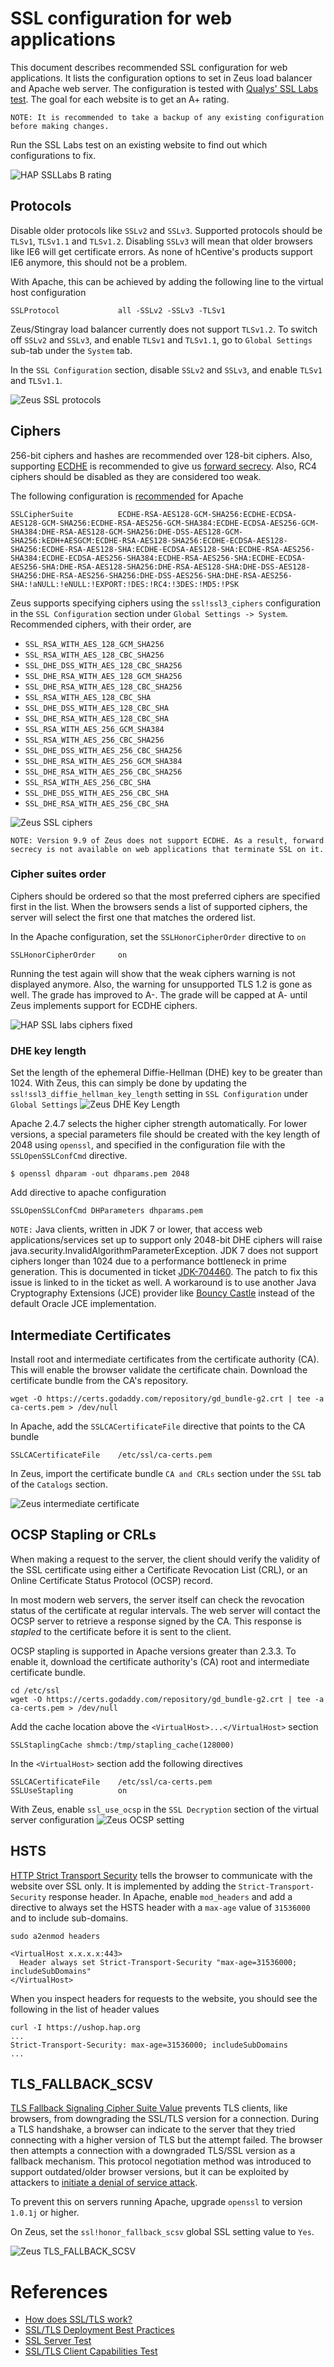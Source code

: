 # SSL configuration for web applications
This document describes recommended SSL configuration for web applications. It lists the configuration options to set in Zeus load balancer and Apache web server. The configuration is tested with [Qualys' SSL Labs test](https://www.ssllabs.com/ssltest/). The goal for each website is to get an A+ rating.

`
NOTE: It is recommended to take a backup of any existing configuration before making changes.
`

Run the SSL Labs test on an existing website to find out which configurations to fix.

![HAP SSLLabs B rating](images/ushop.hap.org.B.png)

## Protocols
Disable older protocols like `SSLv2` and `SSLv3`. Supported protocols should be `TLSv1`, `TLSv1.1` and `TLSv1.2`. Disabling `SSLv3` will mean that older browsers like IE6 will get certificate errors. As none of hCentive's products support IE6 anymore, this should not be a problem.

With Apache, this can be achieved by adding the following line to the virtual host configuration
```
SSLProtocol             all -SSLv2 -SSLv3 -TLSv1
```
Zeus/Stingray load balancer currently does not support `TLSv1.2`. To switch off `SSLv2` and `SSLv3`, and enable `TLSv1` and `TLSv1.1`, go to `Global Settings` sub-tab under the `System` tab.

In the `SSL Configuration` section, disable `SSLv2` and `SSLv3`, and enable `TLSv1` and `TLSv1.1`.

![Zeus SSL protocols](images/zeus-ssl_protocols.png)

## Ciphers
256-bit ciphers and hashes are recommended over 128-bit ciphers. Also, supporting [ECDHE](https://en.wikipedia.org/wiki/Elliptic_curve_Diffie–Hellman) is recommended to give us [forward secrecy](http://en.wikipedia.org/wiki/Forward_secrecy). Also, RC4 ciphers should be disabled as they are considered too weak.

The following configuration is [recommended](https://wiki.mozilla.org/Security/Server_Side_TLS#Recommended_configurations) for Apache
```
SSLCipherSuite          ECDHE-RSA-AES128-GCM-SHA256:ECDHE-ECDSA-AES128-GCM-SHA256:ECDHE-RSA-AES256-GCM-SHA384:ECDHE-ECDSA-AES256-GCM-SHA384:DHE-RSA-AES128-GCM-SHA256:DHE-DSS-AES128-GCM-SHA256:kEDH+AESGCM:ECDHE-RSA-AES128-SHA256:ECDHE-ECDSA-AES128-SHA256:ECDHE-RSA-AES128-SHA:ECDHE-ECDSA-AES128-SHA:ECDHE-RSA-AES256-SHA384:ECDHE-ECDSA-AES256-SHA384:ECDHE-RSA-AES256-SHA:ECDHE-ECDSA-AES256-SHA:DHE-RSA-AES128-SHA256:DHE-RSA-AES128-SHA:DHE-DSS-AES128-SHA256:DHE-RSA-AES256-SHA256:DHE-DSS-AES256-SHA:DHE-RSA-AES256-SHA:!aNULL:!eNULL:!EXPORT:!DES:!RC4:!3DES:!MD5:!PSK
```
Zeus supports specifying ciphers using the `ssl!ssl3_ciphers` configuration in the `SSL Configuration` section under `Global Settings -> System`. Recommended ciphers, with their order, are
* `SSL_RSA_WITH_AES_128_GCM_SHA256`
* `SSL_RSA_WITH_AES_128_CBC_SHA256`
* `SSL_DHE_DSS_WITH_AES_128_CBC_SHA256`
* `SSL_DHE_RSA_WITH_AES_128_GCM_SHA256`
* `SSL_DHE_RSA_WITH_AES_128_CBC_SHA256`
* `SSL_RSA_WITH_AES_128_CBC_SHA`
* `SSL_DHE_DSS_WITH_AES_128_CBC_SHA`
* `SSL_DHE_RSA_WITH_AES_128_CBC_SHA`
* `SSL_RSA_WITH_AES_256_GCM_SHA384`
* `SSL_RSA_WITH_AES_256_CBC_SHA256`
* `SSL_DHE_DSS_WITH_AES_256_CBC_SHA256`  
* `SSL_DHE_RSA_WITH_AES_256_GCM_SHA384`
* `SSL_DHE_RSA_WITH_AES_256_CBC_SHA256`
* `SSL_RSA_WITH_AES_256_CBC_SHA`
* `SSL_DHE_DSS_WITH_AES_256_CBC_SHA`
* `SSL_DHE_RSA_WITH_AES_256_CBC_SHA`

![Zeus SSL ciphers](images/zeus-ssl_ciphers.png)

`NOTE: Version 9.9 of Zeus does not support ECDHE. As a result, forward secrecy is not available on web applications that terminate SSL on it.`
### Cipher suites order
Ciphers should be ordered so that the most preferred ciphers are specified first in the list. When the browsers sends a list of supported ciphers, the server will select the first one that matches the ordered list.

In the Apache configuration, set the `SSLHonorCipherOrder` directive to `on`
```
SSLHonorCipherOrder     on
```
Running the test again will show that the weak ciphers warning is not displayed anymore. Also, the warning for unsupported TLS 1.2 is gone as well. The grade has improved to A-. The grade will be capped at A- until Zeus implements support for ECDHE ciphers.

![HAP SSL labs ciphers fixed](images/ushp.hap.org-ciphers_fixed.png)

### DHE key length
Set the length of the ephemeral Diffie-Hellman (DHE) key to be greater than 1024. With Zeus, this can simply be done by updating the `ssl!ssl3_diffie_hellman_key_length` setting in `SSL Configuration` under `Global Settings`
![Zeus DHE Key Length](images/zeus-dhe_keylength.png)

Apache 2.4.7 selects the higher cipher strength automatically. For lower versions, a special parameters file should be created with the key length of 2048 using `openssl`, and specified in the configuration file with the `SSLOpenSSLConfCmd` directive.
```
$ openssl dhparam -out dhparams.pem 2048
```
Add directive to apache configuration
```
SSLOpenSSLConfCmd DHParameters dhparams.pem
```

`NOTE:` Java clients, written in JDK 7 or lower, that access web applications/services set up to support only 2048-bit DHE ciphers will raise java.security.InvalidAlgorithmParameterException. JDK 7 does not support ciphers longer than 1024 due to a performance bottleneck in prime generation. This is documented in ticket [JDK-704460](http://bugs.java.com/bugdatabase/view_bug.do?bug_id=7044060). The patch to fix this issue is linked to in the ticket as well. A workaround is to use another Java Cryptography Extensions (JCE) provider like [Bouncy Castle](http://docs.oracle.com/cd/E19830-01/819-4712/ablsc/index.html) instead of the default Oracle JCE implementation.

## Intermediate Certificates
Install root and intermediate certificates from the certificate authority (CA). This will enable the browser validate the certificate chain. Download the certificate bundle from the CA's repository.
```
wget -O https://certs.godaddy.com/repository/gd_bundle-g2.crt | tee -a ca-certs.pem > /dev/null
```
In Apache, add the `SSLCACertificateFile` directive that points to the CA bundle
```
SSLCACertificateFile    /etc/ssl/ca-certs.pem
```
In Zeus, import the certificate bundle `CA and CRLs` section under the `SSL` tab of the `Catalogs` section.

![Zeus intermediate certificate](images/ushop.hap.org-intermediate_cert.png)

## OCSP Stapling or CRLs
When making a request to the server, the client should verify the validity of the SSL certificate using either a Certificate Revocation List (CRL), or an Online Certificate Status Protocol (OCSP) record.

In most modern web servers, the server itself can check the revocation status of the certificate at regular intervals. The web server will contact the OCSP server to retrieve a response signed by the CA. This response is _stapled_ to the certificate before it is sent to the client.

OCSP stapling is supported in Apache versions greater than 2.3.3. To enable it, download the certificate authority's (CA) root and intermediate certificate bundle.
```
cd /etc/ssl
wget -O https://certs.godaddy.com/repository/gd_bundle-g2.crt | tee -a ca-certs.pem > /dev/null
```
Add the cache location above the `<VirtualHost>...</VirtualHost>` section
```
SSLStaplingCache shmcb:/tmp/stapling_cache(128000)
```
In the `<VirtualHost>` section add the following directives
```
SSLCACertificateFile    /etc/ssl/ca-certs.pem
SSLUseStapling          on
```
With Zeus, enable `ssl_use_ocsp` in the `SSL Decryption` section of the virtual server configuration
![Zeus OCSP setting](images/ushop.hap.org_ocsp.png)

## HSTS
[HTTP Strict Transport Security](https://en.wikipedia.org/wiki/HTTP_Strict_Transport_Security) tells the browser to communicate with the website over SSL only. It is implemented by adding the `Strict-Transport-Security` response header. In Apache, enable `mod_headers` and add a directive to always set the HSTS header with a `max-age` value of `31536000` and to include sub-domains.
```
sudo a2enmod headers
```
```
<VirtualHost x.x.x.x:443>
  Header always set Strict-Transport-Security "max-age=31536000; includeSubDomains"
</VirtualHost>
```
When you inspect headers for requests to the website, you should see the following in the list of header values
```
curl -I https://ushop.hap.org
...
Strict-Transport-Security: max-age=31536000; includeSubDomains
...
```
## TLS_FALLBACK_SCSV
[TLS Fallback Signaling Cipher Suite Value](https://tools.ietf.org/html/draft-ietf-tls-downgrade-scsv-00) prevents TLS clients, like browsers, from downgrading the SSL/TLS version for a connection. During a TLS handshake, a browser can indicate to the server that they tried connecting with a higher version of TLS but the attempt failed. The browser then attempts a connection with a downgraded TLS/SSL version as a fallback mechanism. This protocol negotiation method was introduced to support outdated/older browser versions, but it can be exploited by attackers to [initiate a denial of service attack](https://www.openssl.org/news/secadv_20141015.txt).

To prevent this on servers running Apache, upgrade `openssl` to version `1.0.1j` or higher.

On Zeus, set the `ssl!honor_fallback_scsv` global SSL setting value to `Yes`.

![Zeus TLS_FALLBACK_SCSV](images/zeus-fallback_scsv.png)

# References
* [How does SSL/TLS work?](http://security.stackexchange.com/questions/20803/how-does-ssl-tls-work)
* [SSL/TLS Deployment Best Practices](https://www.ssllabs.com/projects/best-practices/)
* [SSL Server Test](https://www.ssllabs.com/ssltest/index.html)
* [SSL/TLS Client Capabilities Test](https://www.ssllabs.com/ssltest/viewMyClient.html)

